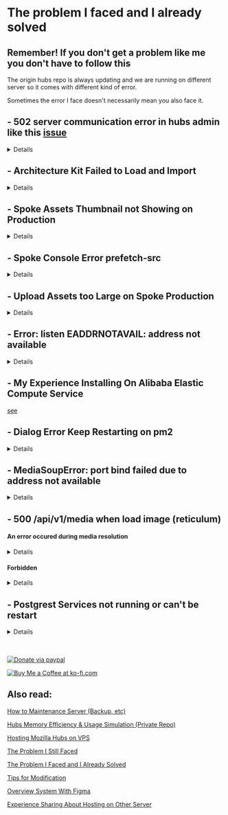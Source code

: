# The problem I faced and I already solved

## Remember! If you don't get a problem like me you don't have to follow this

The origin hubs repo is always updating and we are running on different server so it comes with different kind of error.

Sometimes the error I face doesn't necessarily mean you also face it.

## - 502 server communication error in hubs admin like this [issue](https://github.com/mozilla/hubs/issues/4970#issue-1087523703)

<details>

Ok, let's give try to solve this.

The problem is an API call to this route

`/api/ita/admin-info`

and other with slash ita `/ita`

if we check where is the code in the reticulum which handles that
open the `router.ex` ita API call the `RetWeb.Plugs.ItaProxy` if you in vs code you can command+click / ctrl+click for find the function is called.

```elixir

scope "/api/postgrest" do
   pipe_through([:secure_headers, :auth_required, :admin_required, :proxy_api])
   forward("/", RetWeb.Plugs.PostgrestProxy)
end

```

### What is port 3000?

Thanks to the contributor that give me a clue about the port 3000

its a [PostgREST](https://postgrest.org/en/stable/index.html)

Thanks to daniel, Give me info about [Running PostgREST locally](https://github.com/mozilla/hubs-ops/wiki/Running-PostgREST-locally)

![hubs admin panel work](/docs_img/admin_panel_work.png)

</details>

## - Architecture Kit Failed to Load and Import

<details>
This problem is related to number 1 above. We don't need `CORS_PROXY_SERVER` so set it with an empty string

![env spoke](/docs_img/env_spoke.png)

and make condition like this picture bellow

![env spoke](/docs_img/env_spoke_1.png)
</details>

## - Spoke Assets Thumbnail not Showing on Production

<details>
Edit Api.js

![env spoke](/docs_img/spoke_failed_3.png)
</details>

## - Spoke Console Error prefetch-src

<details>
I got error like this

![Spoke console error](/docs_img/spoke_console_error.png)

Then add rule `prefetch-src` like this.

![Spoke console fix](/docs_img/spoke_console_fix.png)

</details>

## - Upload Assets too Large on Spoke Production

<details>
It because nginx

Open up the nginx configuration file

```
sudo nano /etc/nginx/nginx.conf
```

add this `client_max_body_size` to the http section

```
http {

    # other line...

    client_max_body_size 100M;
}
```

Then restart nginx

```
sudo systemctl restart nginx
```

for more detail see [this article](https://www.tecmint.com/limit-file-upload-size-in-nginx/)

</details>

## - Error: listen EADDRNOTAVAIL: address not available

<details>
I install this project on server in china. alibaba elastic compute service

then i got that error when trying to run Spoke and hubs admin.

![address error](/docs_img/address_error.png)

just remove `process.env.HOST_IP ||` like picture above.

and leave `"0.0.0.0"`

thanks to [this](https://stackoverflow.com/questions/53955562/node-js-error-listen-eaddrnotavail-52-1122)

</details>

## - My Experience Installing On Alibaba Elastic Compute Service

[see](https://github.com/albirrkarim/mozilla-hubs-installation-detailed/blob/main/EXPERIENCE.md)

## - Dialog Error Keep Restarting on pm2

<details>
```
this._mediasoupRouter._transports.size
```

![dialog restart](/docs_img/dialog_restart.png)

</details>

## - MediaSoupError: port bind failed due to address not available

<details>

Change the prod command in `package.json`

it because `MEDIASOUP_LISTEN_IP`. set value with `0.0.0.0`

```
MEDIASOUP_LISTEN_IP=0.0.0.0 MEDIASOUP_ANNOUNCED_IP=123.xxx.xxx.xxx HTTPS_CERT_FULLCHAIN=/etc/letsencrypt/live/example.com/fullchain.pem HTTPS_CERT_PRIVKEY=/etc/letsencrypt/live/example.com/privkey.pem DOMAIN=example.com node index.js
```

</details>

## - 500 /api/v1/media when load image (reticulum)

#### An error occured during media resolution

<details>

I modify reticulum on `lib/ret_web/controllers/api/v1/media_controller.ex`

become this code

```elixir
# This is an error response that we have cached ourselves
  defp render_resolved_media_or_error(conn, {_status, :error}) do
    # DON'T THROW ERROR
    url = conn.params["media"]["url"]
    content_type = MIME.from_path(url)
    resolved_media = URI.parse(url) |> Ret.MediaResolver.resolved(%{expected_content_type: content_type})

    render_resolved_media(conn, resolved_media)
    # send_resp(conn, 500, "An error occured during media resolution")
  end
```

</details>

#### Forbidden

<details>

I modify reticulum on `/lib/ret/media_resolver.ex`

Become

```elixir
def resolve(%MediaResolverQuery{} = query, root_host) do
    # If we fall through all the known hosts above, we must validate the resolved ip for this host
    # to ensure that it is allowed.
    resolved_ip = HttpUtils.resolve_ip(query.url.host)
    case resolved_ip do
      nil ->
        :error

      resolved_ip ->
        if HttpUtils.internal_ip?(resolved_ip) do
          resolvedMedia = resolve_with_content_type(query)
          {:commit, resolvedMedia}

          # :forbidden
        else
          resolve_with_ytdl(query, root_host, query |> ytdl_format(root_host))
        end
    end
end
```

And add this code bellow it

```elixir
def resolve_with_content_type(%MediaResolverQuery{url: %URI{} = uri}) do
    content_type = MIME.from_path(uri.path)
    uri |> resolved(%{expected_content_type: content_type})
end
```

</details>

## - Postgrest Services not running or can't be restart

<details>
Im using apple silicone chip m1.

When running reticulum locally got this error.

```
[error] Postgrex.Protocol (#PID<0.651.0>) failed to connect: ** (DBConnection.ConnectionError) tcp connect (localhost:5432): connection refused - :econnrefused
```

i install postgres with brew, so we need to list all the brew services.

```
brew services list
```

then [see](https://stackoverflow.com/a/41804478)

For Apple Silicone Macs use `rm /opt/homebrew/var/postgres/postmaster.pid` as the brew folder is by default in a `/opt/homebrew` instead of `/usr/local`

then restart the postgres services with

```
brew services restart postgresql@14
```

</details>

<br>
<br>

<a href='https://paypal.me/AlbirrKarim' target='_blank'><img height='36' style='border:0px;height:36px;' src='https://user-images.githubusercontent.com/29292018/186840848-65e25ff9-47e2-424b-bfa0-4ca5d027b346.png' border='0' alt='Donate via paypal' /></a>

<a href='https://ko-fi.com/Q5Q0BC92X' target='_blank'><img height='36' style='border:0px;height:36px;' src='https://cdn.ko-fi.com/cdn/kofi3.png?v=3' border='0' alt='Buy Me a Coffee at ko-fi.com' /></a>

## Also read:

[How to Maintenance Server (Backup, etc)](https://github.com/albirrkarim/how-to-maintenance-server)

[Hubs Memory Efficiency & Usage Simulation (Private Repo)](https://github.com/albirrkarim/mozilla-hubs-optimization)

[Hosting Mozilla Hubs on VPS](https://github.com/albirrkarim/mozilla-hubs-installation-detailed/blob/main/VPS_FOR_HUBS.md)

[The Problem I Still Faced](https://github.com/albirrkarim/mozilla-hubs-installation-detailed/blob/main/PROBLEM_UNSOLVED.md)

[The Problem I Faced and I Already Solved](https://github.com/albirrkarim/mozilla-hubs-installation-detailed/blob/main/PROBLEM_SOLVED.md)

[Tips for Modification](https://github.com/albirrkarim/mozilla-hubs-installation-detailed/blob/main/HOW_TO_MODIFY.md)

[Overview System With Figma](https://www.figma.com/file/h92Je1ac9AtgrR5OHVv9DZ/Overview-Mozilla-Hubs-Project?node-id=0%3A1)

[Experience Sharing About Hosting on Other Server](https://github.com/albirrkarim/mozilla-hubs-installation-detailed/blob/main/EXPERIENCE.md)
